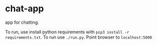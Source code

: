 # chat-app
app for chatting.

To run, use install python requirements with `pip3 install -r  requirements.txt`. To run use `./run.py`. Point browser to `localhost:5000`

